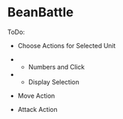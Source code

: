 # BeanBattle
 
ToDo:
- Choose Actions for Selected Unit
- - Numbers and Click
- - Display Selection

- Move Action
- Attack Action
